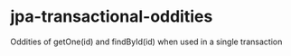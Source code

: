 # jpa-transactional-oddities
Oddities of getOne(id) and findById(id) when used in a single transaction 
